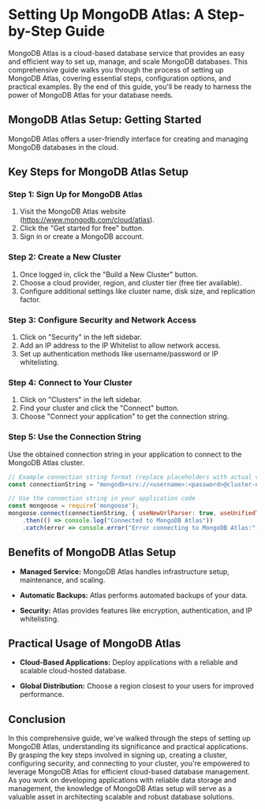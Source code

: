 # Setting Up MongoDB Atlas: A Step-by-Step Guide

MongoDB Atlas is a cloud-based database service that provides an easy and efficient way to set up, manage, and scale MongoDB databases. This comprehensive guide walks you through the process of setting up MongoDB Atlas, covering essential steps, configuration options, and practical examples. By the end of this guide, you'll be ready to harness the power of MongoDB Atlas for your database needs.

## MongoDB Atlas Setup: Getting Started

MongoDB Atlas offers a user-friendly interface for creating and managing MongoDB databases in the cloud.

## Key Steps for MongoDB Atlas Setup

### Step 1: Sign Up for MongoDB Atlas

1. Visit the MongoDB Atlas website (https://www.mongodb.com/cloud/atlas).
2. Click the "Get started for free" button.
3. Sign in or create a MongoDB account.

### Step 2: Create a New Cluster

1. Once logged in, click the "Build a New Cluster" button.
2. Choose a cloud provider, region, and cluster tier (free tier available).
3. Configure additional settings like cluster name, disk size, and replication factor.

### Step 3: Configure Security and Network Access

1. Click on "Security" in the left sidebar.
2. Add an IP address to the IP Whitelist to allow network access.
3. Set up authentication methods like username/password or IP whitelisting.

### Step 4: Connect to Your Cluster

1. Click on "Clusters" in the left sidebar.
2. Find your cluster and click the "Connect" button.
3. Choose "Connect your application" to get the connection string.

### Step 5: Use the Connection String

Use the obtained connection string in your application to connect to the MongoDB Atlas cluster.

```javascript
// Example connection string format (replace placeholders with actual values)
const connectionString = "mongodb+srv://<username>:<password>@cluster-name.mongodb.net/test?retryWrites=true&w=majority";

// Use the connection string in your application code
const mongoose = require('mongoose');
mongoose.connect(connectionString, { useNewUrlParser: true, useUnifiedTopology: true })
    .then(() => console.log("Connected to MongoDB Atlas"))
    .catch(error => console.error("Error connecting to MongoDB Atlas:", error));
```

## Benefits of MongoDB Atlas Setup

- **Managed Service:** MongoDB Atlas handles infrastructure setup, maintenance, and scaling.

- **Automatic Backups:** Atlas performs automated backups of your data.

- **Security:** Atlas provides features like encryption, authentication, and IP whitelisting.

## Practical Usage of MongoDB Atlas

- **Cloud-Based Applications:** Deploy applications with a reliable and scalable cloud-hosted database.

- **Global Distribution:** Choose a region closest to your users for improved performance.

## Conclusion

In this comprehensive guide, we've walked through the steps of setting up MongoDB Atlas, understanding its significance and practical applications. By grasping the key steps involved in signing up, creating a cluster, configuring security, and connecting to your cluster, you're empowered to leverage MongoDB Atlas for efficient cloud-based database management. As you work on developing applications with reliable data storage and management, the knowledge of MongoDB Atlas setup will serve as a valuable asset in architecting scalable and robust database solutions.